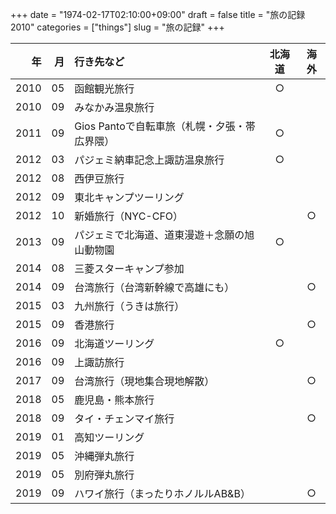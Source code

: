 +++
date = "1974-02-17T02:10:00+09:00"
draft = false
title = "旅の記録2010"
categories = ["things"]
slug = "旅の記録"
+++

| 年 | 月 | 行き先など | 北海道 | 海外 |
| ---:|---:|:---|:---:|:---:|
|2010|05|函館観光旅行| ○ | |
|2010|09|みなかみ温泉旅行| | |
|2011|09|Gios Pantoで自転車旅（札幌・夕張・帯広界隈）| ○ | |
|2012|03|パジェミ納車記念上諏訪温泉旅行| ○ | |
|2012|08|西伊豆旅行| | |
|2012|09|東北キャンプツーリング| | |
|2012|10|新婚旅行（NYC-CFO）| | ○ |
|2013|09|パジェミで北海道、道東漫遊＋念願の旭山動物園 | ○ | |
|2014|08|三菱スターキャンプ参加| | |
|2014|09|台湾旅行（台湾新幹線で高雄にも）| | ○ |
|2015|03|九州旅行（うきは旅行）| | |
|2015|09|香港旅行| | ○ |
|2016|09|北海道ツーリング| ○ | |
|2016|09|上諏訪旅行| | |
|2017|09|台湾旅行（現地集合現地解散）| | ○ |
|2018|05|鹿児島・熊本旅行 | | |
|2018|09|タイ・チェンマイ旅行| | ○ |
|2019|01|高知ツーリング | | |
|2019|05|沖縄弾丸旅行| | |
|2019|05|別府弾丸旅行| | |
|2019|09|ハワイ旅行（まったりホノルルAB&B）| | ○ |

